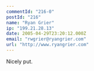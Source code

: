 ```yaml
---
commentId: "216-0"
postId: "216"
name: "Ryan Grier"
ip: "199.21.28.13"
date: 2005-04-29T23:20:12.000Z
email: "rwgrier@ryangrier.com"
url: "http://www.ryangrier.com"
---
```

<p>Nicely put.</p>